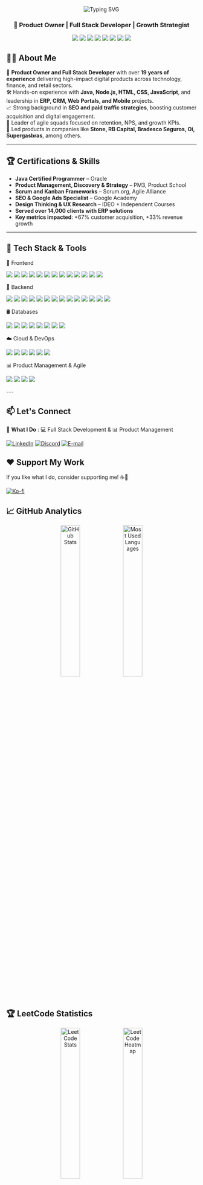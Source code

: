  <p align="center">
  <img src="https://readme-typing-svg.herokuapp.com?font=Fira+Code&duration=3000&pause=1000&color=58A6FF&center=true&vCenter=true&width=600&lines=Hi%2C+I'm+Marcia+Vaz!+👋;%7CProduct+Owner+%7C+Full+Stack+Dev+%7C+SEO+Specialist" alt="Typing SVG" />
</p>

<h3 align="center">🚀 Product Owner | Full Stack Developer | Growth Strategist</h3>

<p align="center">
  <img src="https://img.shields.io/badge/Product%20Owner-%F0%9F%92%A1-blue" />
  <img src="https://img.shields.io/badge/Java-%E2%98%95-brightgreen" />
  <img src="https://img.shields.io/badge/Node.js-%F0%9F%92%BB-brightgreen" />
  <img src="https://img.shields.io/badge/Python-%F0%9F%90%8D-blue" />
  <img src="https://img.shields.io/badge/SEO%20%26%20Paid%20Media-%F0%9F%94%A5-orange" />
  <img src="https://img.shields.io/badge/User%20Centric-%F0%9F%92%AD-purple" />
  <img src="https://img.shields.io/badge/Agile%20Squad%20Leader-%F0%9F%9A%80-yellow" />
  <img src="https://img.shields.io/badge/Data%20Driven-%F0%9F%93%88-green" />
</p>

## 👨‍💻 **About Me**
🔹 **Product Owner and Full Stack Developer** with over **19 years of experience** delivering high-impact digital products across technology, finance, and retail sectors.  
🛠️ Hands-on experience with **Java, Node.js, HTML, CSS, JavaScript**, and leadership in **ERP, CRM, Web Portals, and Mobile** projects.  
📈 Strong background in **SEO and paid traffic strategies**, boosting customer acquisition and digital engagement.  
👥 Leader of agile squads focused on retention, NPS, and growth KPIs.  
📍 Led products in companies like **Stone, RB Capital, Bradesco Seguros, Oi, Supergasbras**, among others.

---

## 🏆 Certifications & Skills
- **Java Certified Programmer** – Oracle  
- **Product Management, Discovery & Strategy** – PM3, Product School  
- **Scrum and Kanban Frameworks** – Scrum.org, Agile Alliance  
- **SEO & Google Ads Specialist** – Google Academy  
- **Design Thinking & UX Research** – IDEO + Independent Courses  
- **Served over 14,000 clients with ERP solutions**  
- **Key metrics impacted**: +67% customer acquisition, +33% revenue growth


---

## 🚀 **Tech Stack & Tools**
🎨 Frontend
<p align="left"> <img src="https://img.shields.io/badge/HTML5-orange?style=flat&logo=html5&logoColor=white" /> <img src="https://img.shields.io/badge/CSS3-blue?style=flat&logo=css3&logoColor=white" /> <img src="https://img.shields.io/badge/Sass-CC6699?style=flat&logo=sass&logoColor=white" /> <img src="https://img.shields.io/badge/Bootstrap-7952B3?style=flat&logo=bootstrap&logoColor=white" /> <img src="https://img.shields.io/badge/TailwindCSS-38B2AC?style=flat&logo=tailwind-css&logoColor=white" /> <img src="https://img.shields.io/badge/JavaScript-yellow?style=flat&logo=javascript&logoColor=black" /> <img src="https://img.shields.io/badge/TypeScript-blue?style=flat&logo=typescript&logoColor=white" /> <img src="https://img.shields.io/badge/Angular-DD0031?style=flat&logo=angular&logoColor=white" /> <img src="https://img.shields.io/badge/React-61DAFB?style=flat&logo=react&logoColor=white" /> <img src="https://img.shields.io/badge/Next.js-black?style=flat&logo=next.js&logoColor=white" /> <img src="https://img.shields.io/badge/Vue.js-4FC08D?style=flat&logo=vue.js&logoColor=white" /> <img src="https://img.shields.io/badge/Webpack-8DD6F9?style=flat&logo=webpack&logoColor=black" /> <img src="https://img.shields.io/badge/jQuery-0769AD?style=flat&logo=jquery&logoColor=white" /> </p>
🔧 Backend
<p align="left"> <img src="https://img.shields.io/badge/Node.js-339933?style=flat&logo=node.js&logoColor=white" /> <img src="https://img.shields.io/badge/Express.js-000000?style=flat&logo=express&logoColor=white" /> <img src="https://img.shields.io/badge/Spring-6DB33F?style=flat&logo=spring&logoColor=white" /> <img src="https://img.shields.io/badge/Hibernate-59666C?style=flat&logo=hibernate&logoColor=white" /> <img src="https://img.shields.io/badge/Java-orange?style=flat&logo=java&logoColor=white" /> <img src="https://img.shields.io/badge/Python-3776AB?style=flat&logo=python&logoColor=white" /> <img src="https://img.shields.io/badge/Django-092E20?style=flat&logo=django&logoColor=white" /> <img src="https://img.shields.io/badge/GraphQL-E10098?style=flat&logo=graphql&logoColor=white" /> <img src="https://img.shields.io/badge/Kafka-231F20?style=flat&logo=apache-kafka&logoColor=white" /> <img src="https://img.shields.io/badge/Flask-000000?style=flat&logo=flask&logoColor=white" /> <img src="https://img.shields.io/badge/RabbitMQ-FF6600?style=flat&logo=rabbitmq&logoColor=white" /> <img src="https://img.shields.io/badge/REST-0096D6?style=flat&logo=rest&logoColor=white" />
<img src="https://img.shields.io/badge/Vite-646CFF?style=flat&logo=vite&logoColor=white" /> <img src="https://img.shields.io/badge/Jest-C21325?style=flat&logo=jest&logoColor=white" /> </p>
🛢️ Databases
<p align="left"> <img src="https://img.shields.io/badge/MongoDB-47A248?style=flat&logo=mongodb&logoColor=white" /> <img src="https://img.shields.io/badge/MySQL-4479A1?style=flat&logo=mysql&logoColor=white" /> <img src="https://img.shields.io/badge/PostgreSQL-316192?style=flat&logo=postgresql&logoColor=white" /> <img src="https://img.shields.io/badge/MariaDB-003545?style=flat&logo=mariadb&logoColor=white" /> <img src="https://img.shields.io/badge/Oracle-F80000?style=flat&logo=oracle&logoColor=white" /> <img src="https://img.shields.io/badge/SQL%20Server-CC2927?style=flat&logo=microsoft-sql-server&logoColor=white" /> <img src="https://img.shields.io/badge/Redis-DC382D?style=flat&logo=redis&logoColor=white" /> <img src="https://img.shields.io/badge/Amazon%20RDS-527FFF?style=flat&logo=amazonrds&logoColor=white" /> </p>
☁️ Cloud & DevOps
<p align="left"> <img src="https://img.shields.io/badge/AWS-232F3E?style=flat&logo=amazon-aws&logoColor=white" /> <img src="https://img.shields.io/badge/GCP-4285F4?style=flat&logo=google-cloud&logoColor=white" /> <img src="https://img.shields.io/badge/Azure-0078D4?style=flat&logo=microsoft-azure&logoColor=white" /> <img src="https://img.shields.io/badge/Docker-2496ED?style=flat&logo=docker&logoColor=white" /> <img src="https://img.shields.io/badge/Terraform-623CE4?style=flat&logo=terraform&logoColor=white" /> <img src="https://img.shields.io/badge/Firebase-FFCA28?style=flat&logo=firebase&logoColor=black" /> </p>
📊 Product Management & Agile
<p align="left"> <img src="https://img.shields.io/badge/JIRA-0052CC?style=flat&logo=jira&logoColor=white" /> <img src="https://img.shields.io/badge/Trello-0079BF?style=flat&logo=trello&logoColor=white" /> <img src="https://img.shields.io/badge/Notion-000000?style=flat&logo=notion&logoColor=white" /> <img src="https://img.shields.io/badge/Miro-FFCC00?style=flat&logo=miro&logoColor=black" /> </p>
---

## 📫 **Let's Connect**
🎯 **What I Do** : 💻 Full Stack Development & 📊 Product Management
<p>
  <a href="https://www.linkedin.com/in/marcia-svaz" target="_blank" > <img src="https://img.shields.io/badge/LinkedIn-0A66C2?style=for-the-badge&logo=linkedin&logoColor=white" alt="LinkedIn"></a>
  <a href="https://discord.gg/seu-discord" target="_blank"> <img src="https://img.shields.io/badge/Discord-5865F2?style=for-the-badge&logo=discord&logoColor=white" alt="Discord"></a>
  <a href="mailto:marciasantanavaz@gmail.com" > <img src="https://img.shields.io/badge/Gmail-EA4335?style=for-the-badge&logo=gmail&logoColor=white" alt="E-mail"></a>
</p>


## ❤️ **Support My Work**
If you like what I do, consider supporting me! ☕🚀

<a href="https://ko-fi.com/seu_usuario" target="_blank">
    <img src="https://img.shields.io/badge/Buy%20Me%20a%20Coffee-Ko--fi-F16061?style=for-the-badge&logo=kofi&logoColor=white" alt="Ko-fi" />
</a>

## 📈 **GitHub Analytics**
<p align="center">
  <img src="https://github-readme-stats.vercel.app/api?username=msvaz&show_icons=true&theme=tokyonight&hide_border=true&count_private=true&token=SEU_NOVO_TOKEN_AQUI" alt="GitHub Stats" width="32%" />
  <img src="https://github-readme-stats.vercel.app/api/top-langs/?username=msvaz&layout=compact&theme=tokyonight&hide_border=true&token=SEU_NOVO_TOKEN_AQUI" alt="Most Used Languages" width="32%" />
</p>

## 🏆 **LeetCode Statistics**
<p align="center">
  <img src="https://leetcard.jacoblin.cool/8NN4U9Ol7m?theme=dark&font=Baloo%20Bhaina%202" alt="LeetCode Stats" width="32%" />
  <img src="https://leetcard.jacoblin.cool/8NN4U9Ol7m?ext=heatmap" alt="LeetCode Heatmap" width="32%" />
</p>



---

